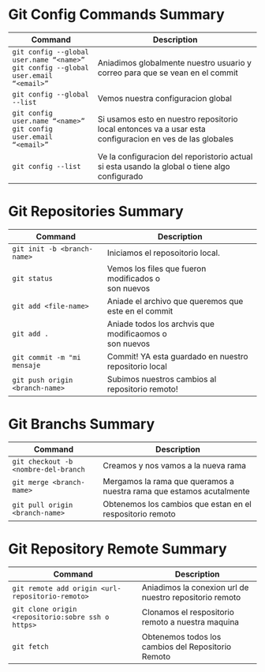# Git Config Commands Summary


| Command                                                                    | Description                                                                                              |
|----------------------------------------------------------------------------|----------------------------------------------------------------------------------------------------------|
| `git config --global user.name “<name>”`<br>`git config --global user.email “<email>”` | Aniadimos globalmente nuestro usuario y correo para que se vean en el commit                             |
| `git config --global --list`                                               | Vemos nuestra configuracion global                                                                       |
|  `git config user.name “<name>”`<br>`git config user.email “<email>”`      | Si usamos esto en nuestro repositorio local entonces va a usar esta configuracion en ves de las globales |
|  `git config --list`                                                                        | Ve la configuracion del reporistorio actual si esta usando la global o tiene algo configurado            | |                                                                                                          |     |


# Git Repositories Summary

| Command                         | Description                                                 |
|---------------------------------|-------------------------------------------------------------|
| `git init -b <branch-name>`     | Iniciamos el reposoitorio local.                            |
| `git status`                    | Vemos los files que fueron modificados o <br/> son nuevos   |
| `git add <file-name>`           | Aniade el archivo que queremos que este en el commit        |
| `git add .`                     | Aniade todos los archvis que modificaomos o<br/> son nuevos |
| `git commit -m "mi mensaje`     | Commit!  YA esta guardado en nuestro repositorio local      |
| `git push origin <branch-name>` | Subimos nuestros cambios al repositorio remoto!             |


# Git Branchs Summary 

| Command                              | Description                                                          |
|--------------------------------------|----------------------------------------------------------------------|
| `git checkout -b <nombre-del-branch` | Creamos y nos vamos a la nueva rama                                  |
| `git merge <branch-mame>`            | Mergamos la rama que queramos a nuestra rama que estamos acutalmente |
| `git pull origin <branch-name>`       | Obtenemos los cambios que estan en el respositorio remoto            |

# Git Repository Remote Summary 

| Command                                            | Description                                             |
|----------------------------------------------------|---------------------------------------------------------|
| `git remote add origin <url-repositorio-remoto>`   | Aniadimos la conexion url de nuestro repositorio remoto |
| `git clone origin <repositorio:sobre ssh o https>` | Clonamos el respositorio remoto a nuestra maquina       |
| `git fetch`                                         | Obtenemos todos los cambios del Repositorio Remoto      |
